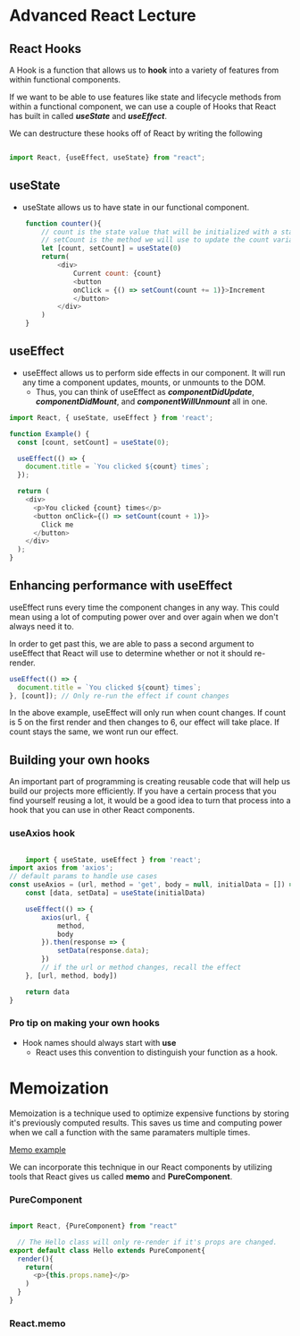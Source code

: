 # Advanced React Lecture

## React Hooks

A Hook is a function that allows us to **hook** into a variety of features from within functional components.

If we want to be able to use features like state and lifecycle methods from within a functional component, we can use a couple of Hooks that React has built in called ***useState*** and ***useEffect***.

We can destructure these hooks off of React by writing the following
```js 

import React, {useEffect, useState} from "react";

```

## useState 

- useState allows us to have state in our functional component. 

```js
    function counter(){
        // count is the state value that will be initialized with a starting value of 0
        // setCount is the method we will use to update the count variable
        let [count, setCount] = useState(0) 
        return(
            <div>
                Current count: {count}
                <button 
                onClick = {() => setCount(count += 1)}>Increment
                </button>
            </div>
        )
    }
```

## useEffect

- useEffect allows us to perform side effects in our component. It will run any time a component updates, mounts, or unmounts to the DOM. 
    - Thus, you can think of useEffect as ***componentDidUpdate***, ***componentDidMount***, and ***componentWillUnmount*** all in one.

```js
import React, { useState, useEffect } from 'react';

function Example() {
  const [count, setCount] = useState(0);

  useEffect(() => {
    document.title = `You clicked ${count} times`;
  });

  return (
    <div>
      <p>You clicked {count} times</p>
      <button onClick={() => setCount(count + 1)}>
        Click me
      </button>
    </div>
  );
}
```

## Enhancing performance with useEffect

useEffect runs every time the component changes in any way. This could mean using a lot of computing power over and over again when we don't always need it to. 

In order to get past this, we are able to pass a second argument to useEffect that React will use to determine whether or not it should re-render.

```js
useEffect(() => {
  document.title = `You clicked ${count} times`;
}, [count]); // Only re-run the effect if count changes
```

In the above example, useEffect will only run when count changes. If count is 5 on the first render and then changes to 6, our effect will take place. If count stays the same, we wont run our effect.

## Building your own hooks

An important part of programming is creating reusable code that will help us build our projects more efficiently. If you have a certain process that you find yourself reusing a lot, it would be a good idea to turn that process into a hook that you can use in other React components.

### useAxios hook

```js

    import { useState, useEffect } from 'react';
import axios from 'axios';
// default params to handle use cases
const useAxios = (url, method = 'get', body = null, initialData = []) => {
    const [data, setData] = useState(initialData)

    useEffect(() => {
        axios(url, {
            method,
            body
        }).then(response => {
            setData(response.data);
        })
        // if the url or method changes, recall the effect
    }, [url, method, body])

    return data
}
```

### Pro tip on making your own hooks
- Hook names should always start with **use**
  - React uses this convention to distinguish your function as a hook.


# Memoization

Memoization is a technique used to optimize expensive functions by storing it's previously computed results. This saves us time and computing power when we call a function with the same paramaters multiple times.

[Memo example](https://repl.it/@hirschzd01/memo-example)


We can incorporate this technique in our React components by utilizing tools that React gives us called **memo** and **PureComponent**. 

### PureComponent


```js

import React, {PureComponent} from "react"

  // The Hello class will only re-render if it's props are changed.
export default class Hello extends PureComponent{
  render(){
    return(
      <p>{this.props.name}</p>
    )
  }
}

```

### React.memo

```js

```


